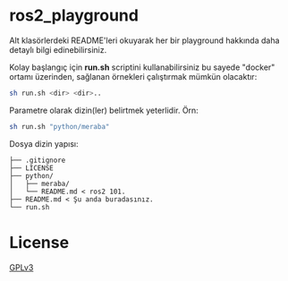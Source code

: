 # ros2_playground

Alt klasörlerdeki README'leri okuyarak her bir playground hakkında daha detaylı bilgi edinebilirsiniz.

Kolay başlangıç için **run.sh** scriptini kullanabilirsiniz bu sayede "docker" ortamı üzerinden, sağlanan örnekleri çalıştırmak mümkün olacaktır:
```sh
sh run.sh <dir> <dir>..
```

Parametre olarak dizin(ler) belirtmek yeterlidir.
Örn:
```sh
sh run.sh "python/meraba"
```

Dosya dizin yapısı:
```
├── .gitignore
├── LICENSE
├── python/
│   ├── meraba/
│   └── README.md < ros2 101.
├── README.md < Şu anda buradasınız.
└── run.sh
```

# License
[GPLv3](./LICENSE)
